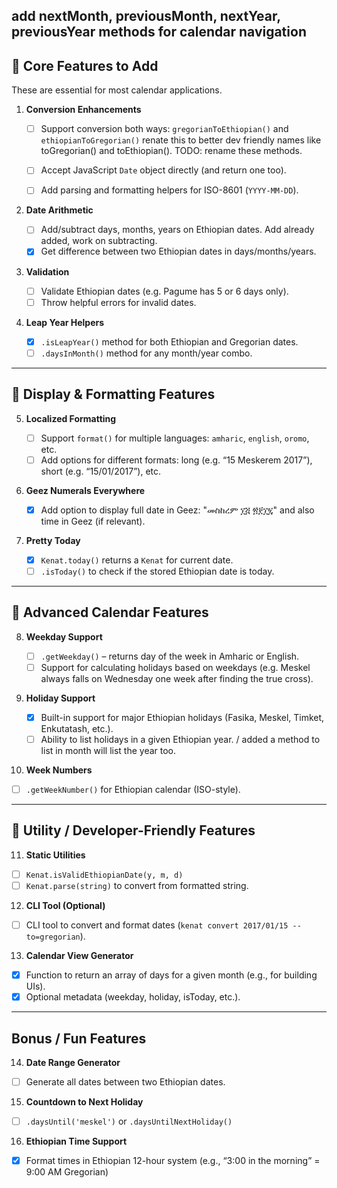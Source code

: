 ## add nextMonth, previousMonth, nextYear, previousYear methods for calendar navigation

## 🔹 Core Features to Add

These are essential for most calendar applications.

1. **Conversion Enhancements**

   * [ ] Support conversion both ways: `gregorianToEthiopian()` and `ethiopianToGregorian()` renate this to better dev friendly names like toGregorian() and toEthiopian(). TODO: rename these methods.

   * [ ] Accept JavaScript `Date` object directly (and return one too). 
   * [ ] Add parsing and formatting helpers for ISO-8601 (`YYYY-MM-DD`).

2. **Date Arithmetic**

   * [ ] Add/subtract days, months, years on Ethiopian dates. Add already added, work on subtracting.
   * [x] Get difference between two Ethiopian dates in days/months/years.

3. **Validation**

   * [ ] Validate Ethiopian dates (e.g. Pagume has 5 or 6 days only).
   * [ ] Throw helpful errors for invalid dates.

4. **Leap Year Helpers**

   * [x] `.isLeapYear()` method for both Ethiopian and Gregorian dates.
   * [ ] `.daysInMonth()` method for any month/year combo.

---

## 🔹 Display & Formatting Features

5. **Localized Formatting**

   * [ ] Support `format()` for multiple languages: `amharic`, `english`, `oromo`, etc.
   * [ ] Add options for different formats: long (e.g. “15 Meskerem 2017”), short (e.g. “15/01/2017”), etc.

6. **Geez Numerals Everywhere**

   * [x] Add option to display full date in Geez: "መስከረም ፲፭ ፳፻፲፯" and also time in Geez (if relevant).

7. **Pretty Today**

   * [x] `Kenat.today()` returns a `Kenat` for current date.
   * [ ] `.isToday()` to check if the stored Ethiopian date is today.

---

## 🔹 Advanced Calendar Features

8. **Weekday Support**

   * [ ] `.getWeekday()` – returns day of the week in Amharic or English.
   * [ ] Support for calculating holidays based on weekdays (e.g. Meskel always falls on Wednesday one week after finding the true cross).

9. **Holiday Support**

   * [x] Built-in support for major Ethiopian holidays (Fasika, Meskel, Timket, Enkutatash, etc.).
   * [ ] Ability to list holidays in a given Ethiopian year. / added a method to list in month will list the year too.

10. **Week Numbers**

* [ ] `.getWeekNumber()` for Ethiopian calendar (ISO-style).

---

## 🔹 Utility / Developer-Friendly Features

11. **Static Utilities**

* [ ] `Kenat.isValidEthiopianDate(y, m, d)`
* [ ] `Kenat.parse(string)` to convert from formatted string.

12. **CLI Tool (Optional)**

* [ ] CLI tool to convert and format dates (`kenat convert 2017/01/15 --to=gregorian`).

13. **Calendar View Generator**

* [x] Function to return an array of days for a given month (e.g., for building UIs).
* [x] Optional metadata (weekday, holiday, isToday, etc.).

---

## Bonus / Fun Features

14. **Date Range Generator**

* [ ] Generate all dates between two Ethiopian dates.

15. **Countdown to Next Holiday**

* [ ] `.daysUntil('meskel')` or `.daysUntilNextHoliday()`

16. **Ethiopian Time Support**

* [x] Format times in Ethiopian 12-hour system (e.g., “3:00 in the morning” = 9:00 AM Gregorian)